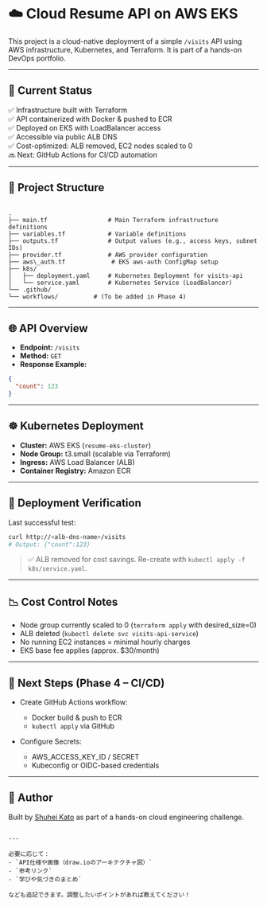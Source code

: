 
# ☁️ Cloud Resume API on AWS EKS

This project is a cloud-native deployment of a simple `/visits` API using AWS infrastructure, Kubernetes, and Terraform. It is part of a hands-on DevOps portfolio.

---

## 🚀 Current Status

✅ Infrastructure built with Terraform  
✅ API containerized with Docker & pushed to ECR  
✅ Deployed on EKS with LoadBalancer access  
✅ Accessible via public ALB DNS  
✅ Cost-optimized: ALB removed, EC2 nodes scaled to 0  
🔜 Next: GitHub Actions for CI/CD automation

---

## 🧱 Project Structure

```

.
├── main.tf                 # Main Terraform infrastructure definitions
├── variables.tf            # Variable definitions
├── outputs.tf              # Output values (e.g., access keys, subnet IDs)
├── provider.tf             # AWS provider configuration
├── aws\_auth.tf             # EKS aws-auth ConfigMap setup
├── k8s/
│   ├── deployment.yaml     # Kubernetes Deployment for visits-api
│   └── service.yaml        # Kubernetes Service (LoadBalancer)
└── .github/
└── workflows/          # (To be added in Phase 4)

````

---

## 🌐 API Overview

- **Endpoint:** `/visits`
- **Method:** `GET`
- **Response Example:**

```json
{
  "count": 123
}
````

---

## ☸️ Kubernetes Deployment

* **Cluster:** AWS EKS (`resume-eks-cluster`)
* **Node Group:** t3.small (scalable via Terraform)
* **Ingress:** AWS Load Balancer (ALB)
* **Container Registry:** Amazon ECR

---

## 🧪 Deployment Verification

Last successful test:

```bash
curl http://<alb-dns-name>/visits
# Output: {"count":123}
```

> ✅ ALB removed for cost savings. Re-create with `kubectl apply -f k8s/service.yaml`.

---

## 📉 Cost Control Notes

* Node group currently scaled to 0 (`terraform apply` with desired\_size=0)
* ALB deleted (`kubectl delete svc visits-api-service`)
* No running EC2 instances = minimal hourly charges
* EKS base fee applies (approx. \$30/month)

---

## 📆 Next Steps (Phase 4 – CI/CD)

* Create GitHub Actions workflow:

  * Docker build & push to ECR
  * `kubectl apply` via GitHub
* Configure Secrets:

  * AWS\_ACCESS\_KEY\_ID / SECRET
  * Kubeconfig or OIDC-based credentials

---

## 📘 Author

Built by [Shuhei Kato](https://github.com/katoshuhei) as part of a hands-on cloud engineering challenge.

```

---

必要に応じて：
- `API仕様や画像（draw.ioのアーキテクチャ図）`
- `参考リンク`
- `学びや気づきのまとめ`

なども追記できます。調整したいポイントがあれば教えてください！
```
